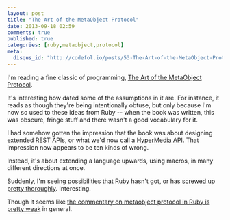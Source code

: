 ```yaml
---
layout: post
title: "The Art of the MetaObject Protocol"
date: 2013-09-18 02:59
comments: true
published: true
categories: [ruby,metaobject,protocol]
meta:
  disqus_id: "http://codefol.io/posts/53-The-Art-of-the-MetaObject-Protocol"
---
```

I'm reading a fine classic of programming, <a href="http://www.amazon.com/The-Metaobject-Protocol-Gregor-Kiczales/dp/0262610744">The Art of the MetaObject Protocol</a>.

It's interesting how dated some of the assumptions in it are.  For instance, it reads as though they're being intentionally obtuse, but only because I'm now so used to these ideas from Ruby -- when the book was written, this was obscure, fringe stuff and there wasn't a good vocabulary for it.

I had somehow gotten the impression that the book was about designing extended REST APIs, or what we'd now call a <a href="http://www.designinghypermediaapis.com/">HyperMedia API</a>.  That impression now appears to be ten kinds of wrong.

Instead, it's about extending a language upwards, using macros, in many different directions at once.

Suddenly, I'm seeing possibilities that Ruby hasn't got, or has <a href="http://blog.headius.com/2012/11/refining-ruby.html">screwed up pretty thoroughly</a>.  Interesting.

Though it seems like <a href="http://stackoverflow.com/questions/4061579/does-ruby-have-a-metaobject-protocol-and-if-not-is-it-possible-to-implement-one">the commentary on metaobject protocol in Ruby is pretty weak</a> in general.

